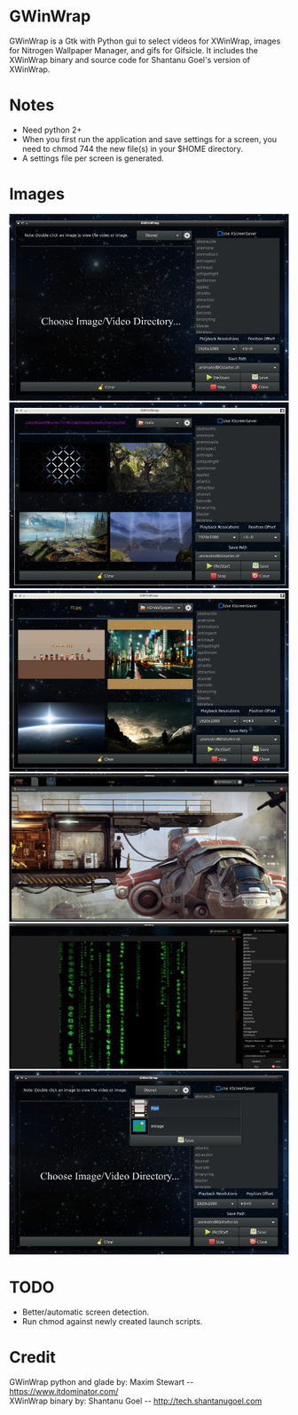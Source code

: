 # GWinWrap
GWinWrap is a Gtk with Python gui to select videos for XWinWrap, images for Nitrogen Wallpaper Manager, and gifs for Gifsicle.
It includes the XWinWrap binary and source code for Shantanu Goel's version of XWinWrap.

# Notes
* Need python 2+
* When you first run the application and save settings for a screen, you need to chmod 744 the new file(s) in your $HOME directory.
* A settings file per screen is generated.


# Images
![1 Default view starting out. ](images/pic1.png)
![2 Video thumbnails in image grid. Path to directory highlighted purple. ](images/pic2.png)
![3 Image thumbnails in image grid. ](images/pic3.png)
![4 Image in preview popup. ](images/pic4.png)
![5 Xscreensaver preview running. ](images/pic5.png)
![6 Settings window poped open. ](images/pic6.png)

# TODO
* Better/automatic screen detection.
* Run chmod against newly created launch scripts.


# Credit
GWinWrap python and glade by: Maxim Stewart  -- https://www.itdominator.com/
<br/>
XWinWrap binary by: Shantanu Goel -- http://tech.shantanugoel.com
